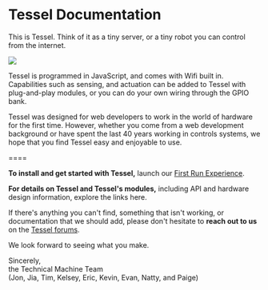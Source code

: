 Tessel Documentation
====
This is Tessel. Think of it as a tiny server, or a tiny robot you can control from the internet.

<img src='https://camo.githubusercontent.com/91de5f5f53fc25b931a1648e82bfb560d35cb772/68747470733a2f2f73332e616d617a6f6e6177732e636f6d2f746563686e6963616c6d616368696e652d6173736574732f646f632b70696374757265732f68617264776172655f64657369676e5f646f63732f544d2d30302d30342d706f7274732e706e67'>

Tessel is programmed in JavaScript, and comes with Wifi built in. Capabilities such as sensing, and actuation can be added to Tessel with plug-and-play modules, or you can do your own wiring through the GPIO bank.

Tessel was designed for web developers to work in the world of hardware for the first time. However, whether you come from a web development background or have spent the last 40 years working in controls systems, we hope that you find Tessel easy and enjoyable to use.

====

<b>To install and get started with Tessel,</b> launch our [First Run Experience](http://tessel.io/start).

<b>For details on Tessel and Tessel's modules,</b> including API and hardware design information, explore the links here.

If there's anything you can't find, something that isn't working, or documentation that we should add, please don't hesitate to <b>reach out to us</b> on the [Tessel forums](forums.tessel.io).

We look forward to seeing what you make.

Sincerely,<br/>
the Technical Machine Team<br/>
(Jon, Jia, Tim, Kelsey, Eric, Kevin, Evan, Natty, and Paige)
